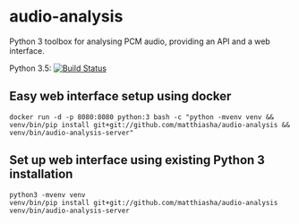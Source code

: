 # audio-analysis
Python 3 toolbox for analysing PCM audio, providing an API and a web interface.

Python 3.5: [![Build Status](https://travis-ci.org/matthiasha/audio-analysis.svg?branch=master)](https://travis-ci.org/matthiasha/audio-analysis)

## Easy web interface setup using docker
```
docker run -d -p 8080:8080 python:3 bash -c "python -mvenv venv && venv/bin/pip install git+git://github.com/matthiasha/audio-analysis && venv/bin/audio-analysis-server"
```

## Set up web interface using existing Python 3 installation
```
python3 -mvenv venv
venv/bin/pip install git+git://github.com/matthiasha/audio-analysis
venv/bin/audio-analysis-server
```
